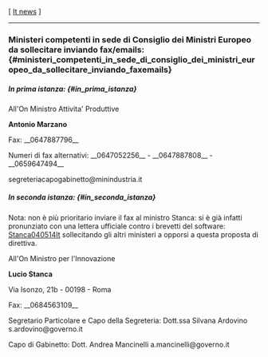 \[ [ It news](SwpatcninoIt "wikilink") \]

------------------------------------------------------------------------

### Ministeri competenti in sede di Consiglio dei Ministri Europeo da sollecitare inviando fax/emails: {#ministeri_competenti_in_sede_di_consiglio_dei_ministri_europeo_da_sollecitare_inviando_faxemails}

##### In prima istanza: {#in_prima_istanza}

All\'On Ministro Attivita\' Produttive

**Antonio Marzano**

Fax: \_\_0647887796\_\_

Numeri di fax alternativi: \_\_0647052256\_\_ - \_\_0647887808\_\_ -
\_\_0659647494\_\_

segreteriacapogabinetto\@minindustria.it

##### In seconda istanza: {#in_seconda_istanza}

Nota: non è più prioritario inviare il fax al ministro Stanca: si è già
infatti pronunziato con una lettera ufficiale contro i brevetti del
software: [Stanca040514It](Stanca040514It "wikilink") sollecitando gli
altri ministeri a opporsi a questa proposta di direttiva.

All\'On Ministro per l\'Innovazione

**Lucio Stanca**

Via Isonzo, 21b - 00198 - Roma

Fax: \_\_0684563109\_\_

Segretario Particolare e Capo della Segreteria: Dott.ssa Silvana
Ardovino s.ardovino\@governo.it

Capo di Gabinetto: Dott. Andrea Mancinelli a.mancinelli\@governo.it
